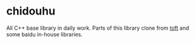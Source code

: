 chidouhu
========

All C++ base library in daily work. Parts of this library clone from [toft](https://github.com/chen3feng/toft "toft") and some baidu in-house libraries.
